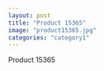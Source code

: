 ```yaml
---
layout: post
title: "Product 15365"
image: "product15365.jpg"
categories: "category1"
---
```

Product 15365
